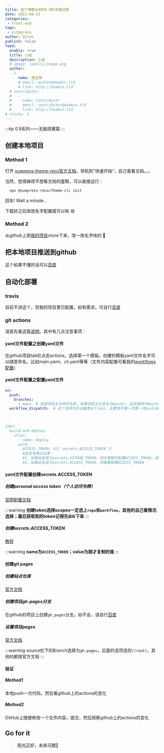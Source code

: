 ```yaml
---
title: 这个博客从0到0.9的详细过程
date: 2021-04-23
categories:
 - front-end
tags:
 - vitepress
author: QiYoe
publish: false
feed:
  enable: true
  title: 心经
  description: 心经
  # image: /public/image.png
  author:
    -
      name: 唐玄奘
      # email: author@doamin.tld
      # link: http://doamin.tld
  # contributor:
  #   -
  #     name: Contributor
  #     email: contributor@doamin.tld
  #     link: http://doamin.tld
# sticky: 1
---
```


:::tip
0.9系列——无脑搭建篇
:::

<!-- more -->

## 创建本地项目

### Method 1

打开 [vuepress-theme-reco官方文档](https://vuepress-reco-doc.vercel.app/)，导航到”快速开始“，自己查看文档。。。

当然，觉得麻烦不想看文档的童鞋，可以直接运行：

```bash
  npx @vuepress-reco/theme-cli init
```

回车! Wait a minute...

下载好之后改改名字配置就可以啦 :smile:

### Method 2

从github上把[我的项目](https://github.com/QiYoe/c-blog)clone下来，改一改名字啥的 :rofl:

## 把本地项目推送到github

这个如果不懂的话可以[百度](https://www.cnblogs.com/sdcs/p/8270029.html)

## 自动化部署

### travis

目前不讲这个，但我的项目里已配置。如有需求。可自行[百度](https://www.baidu.com/)

### git actions

请首先看这篇[说明](https://zhuanlan.zhihu.com/p/93829286)。其中有几点注意事项：

#### yaml文件配置之创建yaml文件

在github项目tab栏点击actions，选择第一个模板。创建的模板yaml文件名字可以随意命名，比如main.yaml、cli.yaml等等（文件内容配置可看我的[workflows配置](https://github.com/QiYoe/c-blog/blob/main/.github/workflows/main.yml)）

#### yaml文件配置之配置yaml文件

```yaml
on:
  push:
    branches:
      - main  # 这是项目主分支的名称，如果项目主分支名为master，此处就改为master
  workflow_dispatch:  # 这个选项为手动触发actions，主要用于第一次第一次push没成功，然后手动触发actions事件

...

jobs:
  build-and-deploy:
    strps:
      - name: Deploy
      with:
        ACCESS_TOKEN: ${{ secrets.ACCESS_TOKEN }}  
        #此处有两点注意：
        #1、如果此处改为secrets.GITHUB_TOKEN，则无需额外配置ACCESS_TOKEN，但此种方法不安全而且无法兼容travis
        #2、如果此处设为secrets.ACCESS_TOKEN，则需要配置ACCESS_TOKEN
```

#### yaml文件配置创建secrets.ACCESS_TOKEN

##### 创建personal access token（个人访问令牌）

[官网配置文档](https://docs.github.com/cn/github/authenticating-to-github/creating-a-personal-access-token)

:::warning
**创建token选择scopes一定选上`repo`和`workflow`，其他的自己看情况选择；最后获取到的token记得先`保存`下来**
:::

##### 创建secrets.ACCESS_TOKEN

[教程](https://zhuanlan.zhihu.com/p/93829286)

:::warning
**name为`ACCESS_TOKEN`；value为刚才复制的值**
:::

#### 创建git pages

##### 创建站点仓库

[官方文档](https://docs.github.com/cn/pages/getting-started-with-github-pages/creating-a-github-pages-site)

##### 创建项目gh-pages分支

在github的项目上创建`gh_pages`分支。如不会，请自行[百度](https://blog.csdn.net/qq_30607843/article/details/84404000)

##### 设置项目pages

[官方文档](https://docs.github.com/cn/pages/getting-started-with-github-pages/securing-your-github-pages-site-with-https)

:::warning
source栏下的Branch选择为`gh-pages`，后面的选项选则`/(root)`，其他的都按官方文档
:::

#### 验证

##### Method1

本地push一次代码，然后看github上的actions的变化

##### Method2

GitHub上随便修改一个文件内容，提交，然后观察github上的actions的变化

## Go for it

> **阳光正好，未来可期**:muscle:
